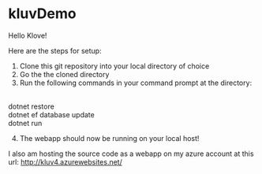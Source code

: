 # kluvDemo

Hello Klove! 

Here are the steps for setup: 

1. Clone this git repository into your local directory of choice
2. Go the the cloned directory 
3. Run the following commands in your command prompt at the directory:
<br />
dotnet restore <br />
dotnet ef database update <br />
dotnet run <br />

4. The webapp should now be running on your local host!

I also am hosting the source code as a webapp on my azure account at this url: http://kluv4.azurewebsites.net/
